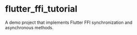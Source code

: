 # flutter_ffi_tutorial
A demo project that implements Flutter FFI synchronization and asynchronous methods.
